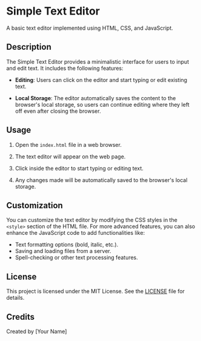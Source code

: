 # Simple Text Editor

A basic text editor implemented using HTML, CSS, and JavaScript.

## Description

The Simple Text Editor provides a minimalistic interface for users to input and edit text. It includes the following features:

- **Editing**: Users can click on the editor and start typing or edit existing text.

- **Local Storage**: The editor automatically saves the content to the browser's local storage, so users can continue editing where they left off even after closing the browser.

## Usage

1. Open the `index.html` file in a web browser.

2. The text editor will appear on the web page.

3. Click inside the editor to start typing or editing text.

4. Any changes made will be automatically saved to the browser's local storage.

## Customization

You can customize the text editor by modifying the CSS styles in the `<style>` section of the HTML file. For more advanced features, you can also enhance the JavaScript code to add functionalities like:

- Text formatting options (bold, italic, etc.).
- Saving and loading files from a server.
- Spell-checking or other text processing features.

## License

This project is licensed under the MIT License. See the [LICENSE](LICENSE) file for details.

## Credits

Created by [Your Name]
